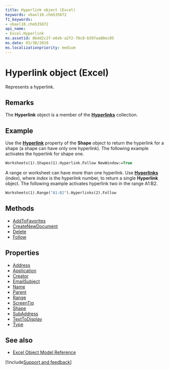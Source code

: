 ```yaml
---
title: Hyperlink object (Excel)
keywords: vbaxl10.chm535072
f1_keywords:
- vbaxl10.chm535072
api_name:
- Excel.Hyperlink
ms.assetid: 8bdd2c2f-e6eb-a2f2-78c8-b597aa80ec05
ms.date: 03/30/2019
ms.localizationpriority: medium
---
```



# Hyperlink object (Excel)

Represents a hyperlink.


## Remarks

The **Hyperlink** object is a member of the **[Hyperlinks](Excel.Hyperlinks.md)** collection.


## Example

Use the **[Hyperlink](Excel.Shape.Hyperlink.md)** property of the **Shape** object to return the hyperlink for a shape (a shape can have only one hyperlink). The following example activates the hyperlink for shape one.

```vb
Worksheets(1).Shapes(1).Hyperlink.Follow NewWindow:=True
```

A range or worksheet can have more than one hyperlink. Use **[Hyperlinks](Excel.Worksheet.Hyperlinks.md)** (_index_), where _index_ is the hyperlink number, to return a single **Hyperlink** object. The following example activates hyperlink two in the range A1:B2.

```vb
Worksheets(1).Range("A1:B2").Hyperlinks(2).Follow
```


## Methods

- [AddToFavorites](Excel.Hyperlink.AddToFavorites.md)
- [CreateNewDocument](Excel.Hyperlink.CreateNewDocument.md)
- [Delete](Excel.Hyperlink.Delete.md)
- [Follow](Excel.Hyperlink.Follow.md)

## Properties

- [Address](Excel.Hyperlink.Address.md)
- [Application](Excel.Hyperlink.Application.md)
- [Creator](Excel.Hyperlink.Creator.md)
- [EmailSubject](Excel.Hyperlink.EmailSubject.md)
- [Name](Excel.Hyperlink.Name.md)
- [Parent](Excel.Hyperlink.Parent.md)
- [Range](Excel.Hyperlink.Range.md)
- [ScreenTip](Excel.Hyperlink.ScreenTip.md)
- [Shape](Excel.Hyperlink.Shape.md)
- [SubAddress](Excel.Hyperlink.SubAddress.md)
- [TextToDisplay](Excel.Hyperlink.TextToDisplay.md)
- [Type](Excel.Hyperlink.Type.md)


## See also

- [Excel Object Model Reference](overview/Excel/object-model.md)

[!include[Support and feedback](~/includes/feedback-boilerplate.md)]
